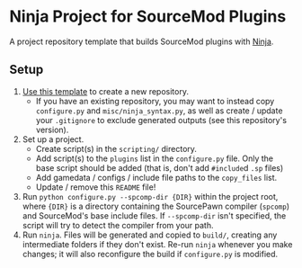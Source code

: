 # Ninja Project for SourceMod Plugins

A project repository template that builds SourceMod plugins with [Ninja][].

[Ninja]: https://ninja-build.org/

## Setup

1. [Use this template][] to create a new repository.
	- If you have an existing repository, you may want to instead copy `configure.py` and
	`misc/ninja_syntax.py`, as well as create / update your `.gitignore` to exclude generated
	outputs (see this repository's version).
2. Set up a project.
	- Create script(s) in the `scripting/` directory.
	- Add script(s) to the `plugins` list in the `configure.py` file.
	Only the base script should be added (that is, don't add `#include`d `.sp` files)
	- Add gamedata / configs / include file paths to the `copy_files` list.
	- Update / remove this `README` file!
4. Run `python configure.py --spcomp-dir {DIR}` within the project root, where `{DIR}` is a
directory containing the SourcePawn compiler (`spcomp`) and SourceMod's base include files.
If `--spcomp-dir` isn't specified, the script will try to detect the compiler from your path.
5. Run `ninja`.  Files will be generated and copied to `build/`, creating any intermediate
folders if they don't exist.  Re-run `ninja` whenever you make changes; it will also reconfigure
the build if `configure.py` is modified.

[Use this template]: https://github.com/nosoop/NinjaBuild-SMPlugin/generate
